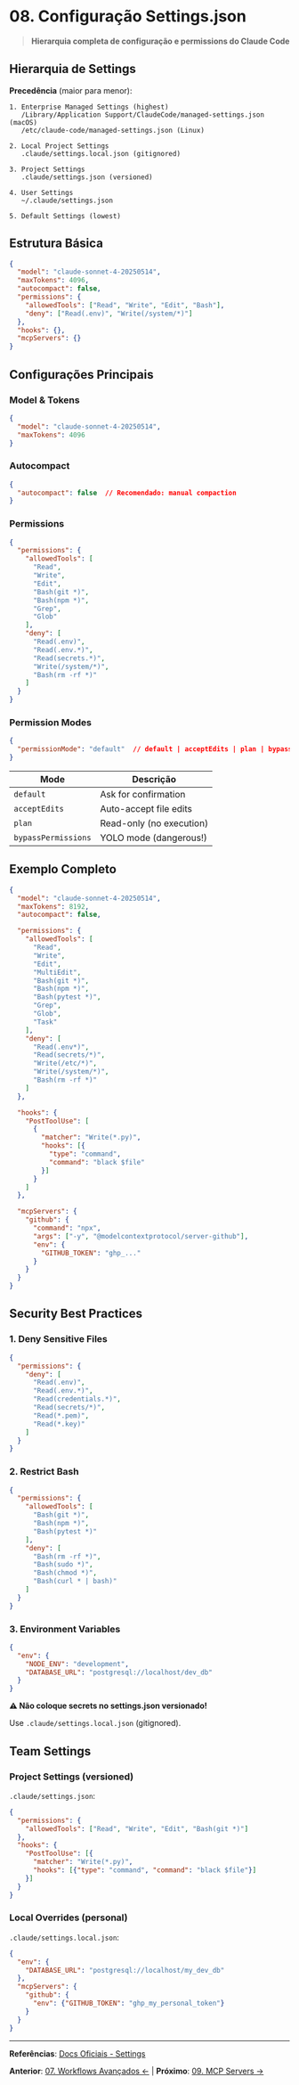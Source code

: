 # 08. Configuração Settings.json

> **Hierarquia completa de configuração e permissions do Claude Code**

## Hierarquia de Settings

**Precedência** (maior para menor):

```
1. Enterprise Managed Settings (highest)
   /Library/Application Support/ClaudeCode/managed-settings.json (macOS)
   /etc/claude-code/managed-settings.json (Linux)

2. Local Project Settings
   .claude/settings.local.json (gitignored)

3. Project Settings
   .claude/settings.json (versioned)

4. User Settings
   ~/.claude/settings.json

5. Default Settings (lowest)
```

## Estrutura Básica

```json
{
  "model": "claude-sonnet-4-20250514",
  "maxTokens": 4096,
  "autocompact": false,
  "permissions": {
    "allowedTools": ["Read", "Write", "Edit", "Bash"],
    "deny": ["Read(.env)", "Write(/system/*)"]
  },
  "hooks": {},
  "mcpServers": {}
}
```

## Configurações Principais

### Model & Tokens

```json
{
  "model": "claude-sonnet-4-20250514",
  "maxTokens": 4096
}
```

### Autocompact

```json
{
  "autocompact": false  // Recomendado: manual compaction
}
```

### Permissions

```json
{
  "permissions": {
    "allowedTools": [
      "Read",
      "Write",
      "Edit",
      "Bash(git *)",
      "Bash(npm *)",
      "Grep",
      "Glob"
    ],
    "deny": [
      "Read(.env)",
      "Read(.env.*)",
      "Read(secrets.*)",
      "Write(/system/*)",
      "Bash(rm -rf *)"
    ]
  }
}
```

### Permission Modes

```json
{
  "permissionMode": "default"  // default | acceptEdits | plan | bypassPermissions
}
```

| Mode | Descrição |
|------|-----------|
| `default` | Ask for confirmation |
| `acceptEdits` | Auto-accept file edits |
| `plan` | Read-only (no execution) |
| `bypassPermissions` | YOLO mode (dangerous!) |

## Exemplo Completo

```json
{
  "model": "claude-sonnet-4-20250514",
  "maxTokens": 8192,
  "autocompact": false,

  "permissions": {
    "allowedTools": [
      "Read",
      "Write",
      "Edit",
      "MultiEdit",
      "Bash(git *)",
      "Bash(npm *)",
      "Bash(pytest *)",
      "Grep",
      "Glob",
      "Task"
    ],
    "deny": [
      "Read(.env*)",
      "Read(secrets/*)",
      "Write(/etc/*)",
      "Write(/system/*)",
      "Bash(rm -rf *)"
    ]
  },

  "hooks": {
    "PostToolUse": [
      {
        "matcher": "Write(*.py)",
        "hooks": [{
          "type": "command",
          "command": "black $file"
        }]
      }
    ]
  },

  "mcpServers": {
    "github": {
      "command": "npx",
      "args": ["-y", "@modelcontextprotocol/server-github"],
      "env": {
        "GITHUB_TOKEN": "ghp_..."
      }
    }
  }
}
```

## Security Best Practices

### 1. Deny Sensitive Files

```json
{
  "permissions": {
    "deny": [
      "Read(.env)",
      "Read(.env.*)",
      "Read(credentials.*)",
      "Read(secrets/*)",
      "Read(*.pem)",
      "Read(*.key)"
    ]
  }
}
```

### 2. Restrict Bash

```json
{
  "permissions": {
    "allowedTools": [
      "Bash(git *)",
      "Bash(npm *)",
      "Bash(pytest *)"
    ],
    "deny": [
      "Bash(rm -rf *)",
      "Bash(sudo *)",
      "Bash(chmod *)",
      "Bash(curl * | bash)"
    ]
  }
}
```

### 3. Environment Variables

```json
{
  "env": {
    "NODE_ENV": "development",
    "DATABASE_URL": "postgresql://localhost/dev_db"
  }
}
```

**⚠️ Não coloque secrets no settings.json versionado!**

Use `.claude/settings.local.json` (gitignored).

## Team Settings

### Project Settings (versioned)

`.claude/settings.json`:
```json
{
  "permissions": {
    "allowedTools": ["Read", "Write", "Edit", "Bash(git *)"]
  },
  "hooks": {
    "PostToolUse": [{
      "matcher": "Write(*.py)",
      "hooks": [{"type": "command", "command": "black $file"}]
    }]
  }
}
```

### Local Overrides (personal)

`.claude/settings.local.json`:
```json
{
  "env": {
    "DATABASE_URL": "postgresql://localhost/my_dev_db"
  },
  "mcpServers": {
    "github": {
      "env": {"GITHUB_TOKEN": "ghp_my_personal_token"}
    }
  }
}
```

---

**Referências**: [Docs Oficiais - Settings](https://docs.claude.com/en/docs/claude-code/settings)

**Anterior**: [07. Workflows Avançados ←](07-workflows-avancados.md) | **Próximo**: [09. MCP Servers →](09-mcp-servers.md)
